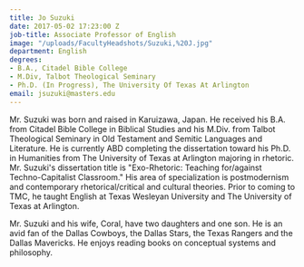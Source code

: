 ```yaml
---
title: Jo Suzuki
date: 2017-05-02 17:23:00 Z
job-title: Associate Professor of English
image: "/uploads/FacultyHeadshots/Suzuki,%20J.jpg"
department: English
degrees:
- B.A., Citadel Bible College
- M.Div, Talbot Theological Seminary
- Ph.D. (In Progress), The University Of Texas At Arlington
email: jsuzuki@masters.edu
---
```


Mr. Suzuki was born and raised in Karuizawa, Japan. He received his B.A. from Citadel Bible College in Biblical Studies and his M.Div. from Talbot Theological Seminary in Old Testament and Semitic Languages and Literature. He is currently ABD completing the dissertation toward his Ph.D. in Humanities from The University of Texas at Arlington majoring in rhetoric. Mr. Suzuki's dissertation title is "Exo-Rhetoric: Teaching for/against Techno-Capitalist Classroom." His area of specialization is postmodernism and contemporary rhetorical/critical and cultural theories. Prior to coming to TMC, he taught English at Texas Wesleyan University and The University of Texas at Arlington.

Mr. Suzuki and his wife, Coral, have two daughters and one son. He is an avid fan of the Dallas Cowboys, the Dallas Stars, the Texas Rangers and the Dallas Mavericks. He enjoys reading books on conceptual systems and philosophy.